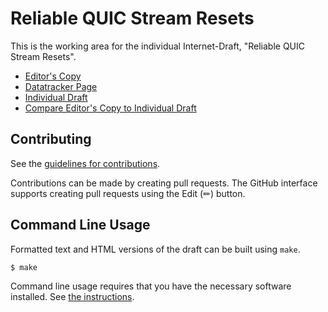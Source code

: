 # Reliable QUIC Stream Resets

This is the working area for the individual Internet-Draft, "Reliable QUIC Stream Resets".

* [Editor's Copy](https://quicwg.github.io/reliable-stream-reset/#go.draft-ietf-quic-reliable-stream-reset.html)
* [Datatracker Page](https://datatracker.ietf.org/doc/draft-ietf-quic-reliable-stream-reset)
* [Individual Draft](https://datatracker.ietf.org/doc/html/draft-ietf-quic-reliable-stream-reset)
* [Compare Editor's Copy to Individual Draft](https://quicwg.github.io/reliable-stream-reset/#go.draft-ietf-quic-reliable-stream-reset.diff)


## Contributing

See the
[guidelines for contributions](https://github.com/quicwg/draft-ietf-quic-reliable-stream-reset/blob/master/CONTRIBUTING.md).

Contributions can be made by creating pull requests.
The GitHub interface supports creating pull requests using the Edit (✏) button.


## Command Line Usage

Formatted text and HTML versions of the draft can be built using `make`.

```sh
$ make
```

Command line usage requires that you have the necessary software installed.  See
[the instructions](https://github.com/martinthomson/i-d-template/blob/main/doc/SETUP.md).


